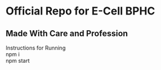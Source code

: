 <h1>Official Repo for E-Cell BPHC</h1>

<h2>Made With Care and Profession</h2>
Instructions for Running<br>
npm i<br>
npm start<br>
